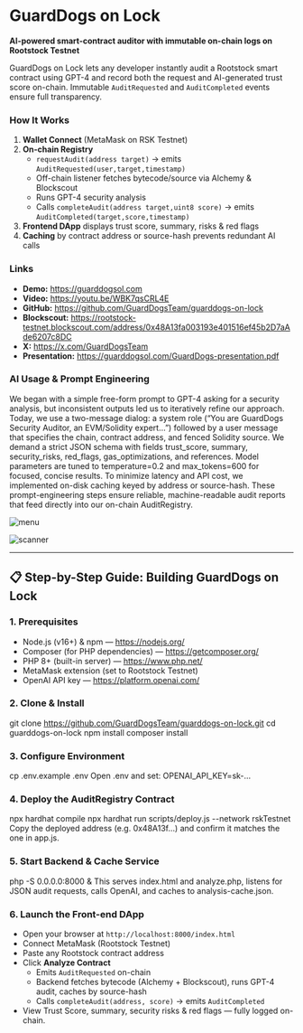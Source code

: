 # GuardDogs on Lock

**AI-powered smart-contract auditor with immutable on-chain logs on Rootstock Testnet**

GuardDogs on Lock lets any developer instantly audit a Rootstock smart contract using GPT-4 and record both the request and AI-generated trust score on-chain. Immutable `AuditRequested` and `AuditCompleted` events ensure full transparency.

### How It Works
1. **Wallet Connect** (MetaMask on RSK Testnet)  
2. **On-chain Registry**  
   - `requestAudit(address target)` → emits `AuditRequested(user,target,timestamp)`  
   - Off-chain listener fetches bytecode/source via Alchemy & Blockscout  
   - Runs GPT-4 security analysis  
   - Calls `completeAudit(address target,uint8 score)` → emits `AuditCompleted(target,score,timestamp)`  
3. **Frontend DApp** displays trust score, summary, risks & red flags  
4. **Caching** by contract address or source-hash prevents redundant AI calls  

### Links
- **Demo:** https://guarddogsol.com  
- **Video:** https://youtu.be/WBK7qsCRL4E  
- **GitHub:** https://github.com/GuardDogsTeam/guarddogs-on-lock  
- **Blockscout:** https://rootstock-testnet.blockscout.com/address/0x48A13fa003193e401516ef45b2D7aAde6207c8DC  
- **X:** https://x.com/GuardDogsTeam  
- **Presentation:** https://guarddogsol.com/GuardDogs-presentation.pdf

### AI Usage & Prompt Engineering
We began with a simple free-form prompt to GPT-4 asking for a security analysis, but inconsistent outputs led us to iteratively refine our approach. Today, we use a two-message dialog: a system role (“You are GuardDogs Security Auditor, an EVM/Solidity expert…”) followed by a user message that specifies the chain, contract address, and fenced Solidity source. We demand a strict JSON schema with fields trust_score, summary, security_risks, red_flags, gas_optimizations, and references. Model parameters are tuned to temperature=0.2 and max_tokens=600 for focused, concise results. To minimize latency and API cost, we implemented on-disk caching keyed by address or source-hash. These prompt-engineering steps ensure reliable, machine-readable audit reports that feed directly into our on-chain AuditRegistry.


![menu](https://github.com/user-attachments/assets/300aca98-fbce-4084-8bf7-ffcc243e2d83)

![scanner](https://github.com/user-attachments/assets/f7e90312-0a0d-47be-b480-83f1028219a7)


---

## 📋 Step-by-Step Guide: Building GuardDogs on Lock

### 1. Prerequisites
- Node.js (v16+) & npm — https://nodejs.org/
- Composer (for PHP dependencies) — https://getcomposer.org/
- PHP 8+ (built-in server) — https://www.php.net/
- MetaMask extension (set to Rootstock Testnet)
- OpenAI API key — https://platform.openai.com/

### 2. Clone & Install
git clone https://github.com/GuardDogsTeam/guarddogs-on-lock.git
cd guarddogs-on-lock
npm install
composer install

### 3. Configure Environment
cp .env.example .env
Open .env and set:
OPENAI_API_KEY=sk-...

### 4. Deploy the AuditRegistry Contract
npx hardhat compile
npx hardhat run scripts/deploy.js --network rskTestnet
Copy the deployed address (e.g. 0x48A13f…) and confirm it matches the one in app.js.

### 5. Start Backend & Cache Service
php -S 0.0.0.0:8000  &  This serves index.html and analyze.php, listens for JSON audit requests, calls OpenAI, and caches to analysis-cache.json.

### 6. Launch the Front-end DApp
- Open your browser at `http://localhost:8000/index.html`  
- Connect MetaMask (Rootstock Testnet)  
- Paste any Rootstock contract address  
- Click **Analyze Contract**  
  - Emits `AuditRequested` on-chain  
  - Backend fetches bytecode (Alchemy + Blockscout), runs GPT-4 audit, caches by source-hash  
  - Calls `completeAudit(address, score)` → emits `AuditCompleted`  
- View Trust Score, summary, security risks & red flags — fully logged on-chain.
